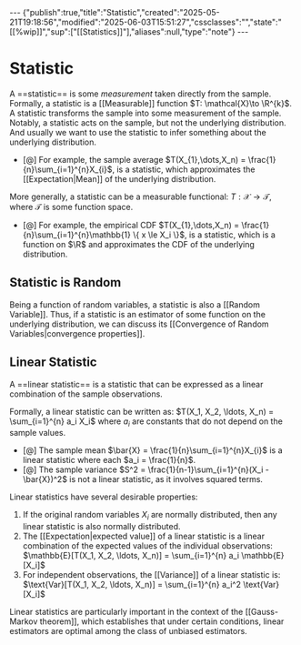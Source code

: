 <div class="embed">---
{"publish":true,"title":"Statistic","created":"2025-05-21T19:18:56","modified":"2025-06-03T15:51:27","cssclasses":"","state":"[[%wip]]","sup":["[[Statistics]]"],"aliases":null,"type":"note"}
---


# Statistic

A ==statistic== is some *measurement* taken directly from the sample.
Formally, a statistic is a [[Measurable]] function $T: \mathcal{X}\to \R^{k}$.
A statistic transforms the sample into some measurement of the sample.
Notably, a statistic acts on the sample, but not the underlying distribution. And usually we want to use the statistic to infer something about the underlying distribution.

- [@] For example, the sample average $T(X_{1},\dots,X_n) = \frac{1}{n}\sum_{i=1}^{n}X_{i}$, is a statistic, which approximates the [[Expectation\|Mean]] of the underlying distribution.

More generally, a statistic can be a measurable functional: $T : \mathcal{X}\to \mathcal{T}$, where $\mathcal{T}$ is some function space.

- [@] For example, the empirical CDF $T(X_{1},\dots,X_n) = \frac{1}{n}\sum_{i=1}^{n}\mathbb{1} \{ x \le  X_i \}$, is a statistic, which is a function on $\R$ and approximates the CDF of the underlying distribution.

## Statistic is Random

Being a function of random variables, a statistic is also a [[Random Variable]].
Thus, if a statistic is an estimator of some function on the underlying distribution, we can discuss its [[Convergence of Random Variables\|convergence properties]].

## Linear Statistic

A ==linear statistic== is a statistic that can be expressed as a linear combination of the sample observations.

Formally, a linear statistic can be written as:
$T(X_1, X_2, \ldots, X_n) = \sum_{i=1}^{n} a_i X_i$
where $a_i$ are constants that do not depend on the sample values.

- [@] The sample mean $\bar{X} = \frac{1}{n}\sum_{i=1}^{n}X_{i}$ is a linear statistic where each $a_i = \frac{1}{n}$.
- [@] The sample variance $S^2 = \frac{1}{n-1}\sum_{i=1}^{n}(X_i - \bar{X})^2$ is not a linear statistic, as it involves squared terms.

Linear statistics have several desirable properties:

1. If the original random variables $X_i$ are normally distributed, then any linear statistic is also normally distributed.
2. The [[Expectation\|expected value]] of a linear statistic is a linear combination of the expected values of the individual observations:
   $\mathbb{E}[T(X_1, X_2, \ldots, X_n)] = \sum_{i=1}^{n} a_i \mathbb{E}[X_i]$
3. For independent observations, the [[Variance]] of a linear statistic is:
   $\text{Var}[T(X_1, X_2, \ldots, X_n)] = \sum_{i=1}^{n} a_i^2 \text{Var}[X_i]$

Linear statistics are particularly important in the context of the [[Gauss-Markov theorem]], which establishes that under certain conditions, linear estimators are optimal among the class of unbiased estimators.
</div>